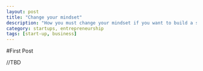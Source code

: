 ```yaml
---
layout: post
title: "Change your mindset"
description: "How you must change your mindset if you want to build a scalable business"
category: startups, entrepreneurship
tags: [start-up, business]
---
```


#First Post

//TBD